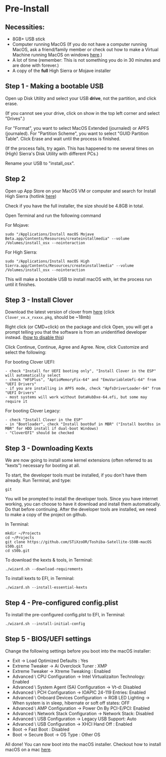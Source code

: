 # Pre-Install

## Necessities:
* 8GB+ USB stick
* Computer running MacOS (If you do not have a computer running MacOS, ask a friend/family member or check out how to make a Virtual Machine running MacOS on windows [here](https://techsviewer.com/install-macos-high-sierra-vmware-windows/).)
* A lot of time (remember: This is not something you do in 30 minutes and are done with forever.)
* A copy of the **full** High Sierra or Mojave installer

## Step 1 - Making a bootable USB
Open up Disk Utility and select your USB **drive**, not the partition, and click erase. 

(If you cannot see your drive, click on show in the top left corner and select "Drives".)

For "Format", you want to select MacOS Extended (journaled) or APFS (journaled). For "Partition Scheme", you want to select "GUID Partition Table". Click Erase and wait until the process is finished. 

(If the process fails, try again. This has happened to me several times on (High) Sierra's Disk Utility with different PCs.)

Rename your USB to "install_osx".

## Step 2
Open up App Store on your MacOS VM or computer and search for Install High Sierra (hotlink [here](https://itunes.apple.com/us/app/macos-high-sierra/id1246284741?mt=12))

Check if you have the full installer, the size should be 4.8GB in total.

Open Terminal and run the following command

For Mojave: 
```
sudo "/Applications/Install macOS Mojave Beta.app/Contents/Resources/createinstallmedia" --volume /Volumes/install_osx --nointeraction
```

For High Sierra: 
```
sudo "/Applications/Install macOS High Sierra.app/Contents/Resources/createinstallmedia" --volume /Volumes/install_osx --nointeraction
```

This will make a bootable USB to install macOS with, let the process run until it finishes.

## Step 3 - Install Clover
Download the latest version of clover from [here](https://github.com/Dids/clover-builder/releases) (click `Clover_vx.x_rxxxx.pkg`, should be ~18mb)

Right click (or CMD+click) on the package and click Open, you will get a prompt telling you that the software is from an unidentified developer instead. ([how to disable this](http://osxdaily.com/2016/09/27/allow-apps-from-anywhere-macos-gatekeeper/))

Click Continue, Continue, Agree and Agree. Now, click Customize and select the following:

For booting Clover UEFI:
```
- check "Install for UEFI booting only", "Install Clover in the ESP" will automatically select
- check "HFSPlus", "AptioMemoryFix-64" and "EmuVariableUefi-64" from "UEFI Drivers"
- if you are installing in APFS mode, check "ApfsDriverLoader-64" from "UEFI Drivers"
- most systems will work without DataHubDxe-64.efi, but some may require it
```

For booting Clover Legacy:
```
- check "Install Clover in the ESP"
- in "Bootloader", check "Install boot0af in MBR" ("Install boot0ss in MBR" for HDD install if dual-boot Windows)
- "CloverEFI" should be checked
```

## Step 3 - Downloading Kexts
We are now going to install some kernel extensions (often referred to as "kexts") necessary for booting at all. 

To start, the developer tools must be installed, if you don't have them already. Run Terminal, and type:
```
git
```

You will be prompted to install the developer tools. Since you have internet working, you can choose to have it download and install them automatically. Do that before continuing.
After the developer tools are installed, we need to make a copy of the project on github.

In Terminal:
```
mkdir ~/Projects
cd ~/Projects
git clone https://github.com/STiXzoOR/Toshiba-Satellite-S50B-macOS s50b.git
cd s50b.git
```

To download the kexts & tools, in Terminal:
```
./wizard.sh --download-requirements
```

To install kexts to EFI, in Terminal:
```
./wizard.sh --install-essential-kexts
```

## Step 4 - Pre-configured config.plist

To install the pre-configured config.plst to EFI, in Terminal:
```
./wizard.sh --install-initial-config
```

## Step 5 - BIOS/UEFI settings

Change the following settings before you boot into the macOS installer:

* Exit → Load Optimized Defaults : Yes
* Extreme Tweaker → Ai Overclock Tuner : XMP
* Extreme Tweaker → Xtreme Tweaking : Enabled
* Advanced \ CPU Configuration → Intel Virtualizaiton Technology: Enabled
* Advanced \ System Agent (SA) Configuration → Vt-d: Disabled
* Advanced \ PCH Configuration → IOAPIC 24-119 Entries: Enabled
* Advanced \ Onboard Devices Configuration → RGB LED Lighting → When system is in sleep, hibernate or soft off states: OFF
* Advanced \ AMP Configuration → Power On By PCI-E/PCI: Enabled
* Advanced \ Network Stack Configuration → Network Stack: Disabled
* Advanced \ USB Configuration → Legacy USB Support: Auto
* Advanced \ USB Configuration → XHCI Hand Off : Enabled
* Boot → Fast Boot : Disabled
* Boot → Secure Boot → OS Type : Other OS

All done! You can now boot into the macOS installer.
Checkout how to install macOS on a mac [here](https://support.apple.com/en-us/HT204904).
